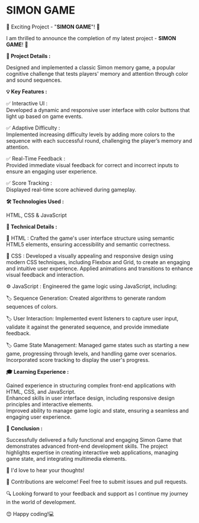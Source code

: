 # SIMON GAME

🚀 Exciting Project - "<b>SIMON GAME</b>"! 🎉

I am thrilled to announce the completion of my latest project - <b>SIMON GAME</b>! 🌟

<b>🎯 Project Details : </b> <br>

Designed and implemented a classic Simon memory game, a popular cognitive challenge that tests players' memory and attention through color and sound sequences.<br>

<b>💡 Key Features : </b><br>

✅ Interactive UI :<br>
Developed a dynamic and responsive user interface with color buttons that light up based on game events.
    
✅ Adaptive Difficulty :<br>
Implemented increasing difficulty levels by adding more colors to the sequence with each successful round, challenging the player’s memory and attention.
    
✅ Real-Time Feedback :<br>
Provided immediate visual feedback for correct and incorrect inputs to ensure an engaging user experience.

✅ Score Tracking : <br>
Displayed real-time score achieved during gameplay.

<b>🛠 Technologies Used : </b><br>

   HTML, CSS & JavaScript<br>

   <b>🧐 Technical Details : </b>
   
  🧩 HTML : Crafted the game's user interface structure using semantic HTML5 elements, ensuring accessibility and semantic correctness.<br>
  
  🎨 CSS : Developed a visually appealing and responsive design using modern CSS techniques, including Flexbox and Grid, to create an engaging and intuitive user experience. Applied animations and transitions to enhance visual feedback and interaction.<br>
  
 ⚙️ JavaScript : Engineered the game logic using JavaScript, including:
  
  🏷 Sequence Generation: Created algorithms to generate random sequences of colors.
  
  🏷 User Interaction: Implemented event listeners to capture user input, validate it against the generated sequence, 
  and provide immediate feedback.
  
  🏷 Game State Management: Managed game states such as starting a new game, progressing through levels, 
  and handling game over scenarios. Incorporated score tracking to display the user's progress.

<b>🎓 Learning Experience : </b><br>

Gained experience in structuring complex front-end applications with HTML, CSS, and JavaScript.<br>
Enhanced skills in user interface design, including responsive design principles and interactive elements.<br>
Improved ability to manage game logic and state, ensuring a seamless and engaging user experience.

 <b>📝 Conclusion : </b>

Successfully delivered a fully functional and engaging Simon Game that demonstrates advanced front-end development skills. The project highlights expertise in creating interactive web applications, managing game state, and integrating multimedia elements.

📢 I'd love to hear your thoughts!

🤝 Contributions are welcome! Feel free to submit issues and pull requests.

🔍 Looking forward to your feedback and support as I continue my journey in the world of development.

😊 Happy coding!💻
